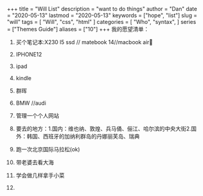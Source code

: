 +++
title = "Will List"
description = "want to do things"
author = "Dan"
date = "2020-05-13"
lastmod = "2020-05-13"
keywords =  ["hope", "list"]
slug = "will"
tags = [
    "Will",
    "css",
    "html"
]
categories = [
    "Who",
    "syntax",
]
series = ["Themes Guide"]
aliases = ["10"]
+++
我的愿望清单：<!--more-->

1. 买个笔记本:X230 I5 ssd // matebook 14//macbook air:dog:
2. IPHONE12 
3. ipad
4. kindle
5. 群晖
6. BMW //audi
7. 管理一个个人网站
8. 要去的地方：1.国内：维也纳、敦煌、兵马俑、俪江、哈尔滨的中央大街2.国外：韩国、西班牙的加纳利群岛的丹娜丽芙岛、瑞典

9. 跑一次北京国际马拉松(ok)
10. 带老婆去看大海
11. 学会做几样拿手小菜
12. 

